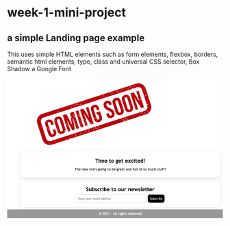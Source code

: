 # week-1-mini-project
## a simple Landing page example

This uses simple HTML elements such as form elements, flexbox, borders, semantic html elements, type, class and universal CSS selector, Box Shadow a Google Font

![How it looks](screenshot.png)